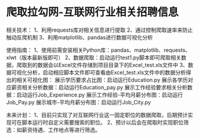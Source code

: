 # 爬取拉勾网-互联网行业相关招聘信息
相关技术：
  1、利用requests库对相关信息进行提取
  2、通过控制爬取速率来防止触动反爬机制
  3、利用matplotlib、pandas进行数据可视化分析
  
使用指南：
  1、使用前需安装相关Python库：pandas、matplotlib、requests、xlwt（版本最新版即可）
  2、数据爬取：启动运行test1.py脚本即可爬取相关数据，爬取到的数据会以Excel文件存储到项目目录下的Excel_test.xls文件中
  3、数据可视化分析，启动相应脚本文件即可查看由Excel_test.xls文件中的数据分析得出的相关可视化图：
      展示学历要求占比图：启动运行Education.py
      展示各学历对应薪资相关分析数据：启动运行Education_pay.py
      展示工作经验要求相关分析数据：启动运行Job_Experience.py
      展示工作经验-平均月薪分布图：启动运行Job_Pay.py
      展示城市-平均月薪分布图：启动运行Job_City.py
      
未来计划：
  1、目前只实现了对互联网行业这一固定职位的数据爬取，后期预计实现可在脚本运行时自定义需要搜索的职位。
  2、预计以后会在爬取时实现职位筛选：如薪资待遇、工作地点等进行筛选。
      
  
